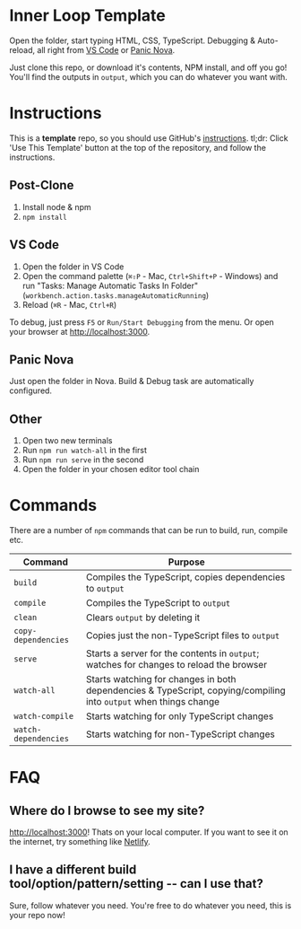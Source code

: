 # Inner Loop Template
Open the folder, start typing HTML, CSS, TypeScript. Debugging & Auto-reload, all
right from [VS Code](https://code.visualstudio.com) or [Panic Nova](https://nova.app).

Just clone this repo, or download  it's contents, NPM install, and off you go!
You'll find the outputs in `output`, which you can do whatever you want with.

# Instructions
This is a **template** repo, so you should use GitHub's [instructions](https://docs.github.com/en/repositories/creating-and-managing-repositories/creating-a-repository-from-a-template).
tl;dr: Click 'Use This Template' button at the top of the repository, and follow
the instructions.

## Post-Clone
1. Install node & npm
2. `npm install`

## VS Code
1. Open the folder in VS Code
2. Open the command palette (`⌘⇧P` - Mac, `Ctrl+Shift+P` - Windows) and run "Tasks:
Manage Automatic Tasks In Folder" (`workbench.action.tasks.manageAutomaticRunning`)
3. Reload (`⌘R` - Mac, `Ctrl+R`)

To debug, just press `F5` or `Run/Start Debugging` from the menu.
Or open your browser at [http://localhost:3000](http://locahost:3000).

## Panic Nova
Just open the folder in Nova. Build & Debug task are automatically configured.

## Other
1. Open two new terminals
2. Run `npm run watch-all` in the first
3. Run `npm run serve` in the second
4. Open the folder in your chosen editor tool chain

# Commands
There are a number of `npm` commands that can be run to build, run, compile etc.

|        Command       |                          Purpose                      |
|----------------------|-------------------------------------------------------|
| `build`              | Compiles the TypeScript, copies dependencies to `output` |
| `compile`            | Compiles the TypeScript to `output`                   |
| `clean`              | Clears `output` by deleting it                        |
| `copy-dependencies`  | Copies just the non-TypeScript files to `output`       |
| `serve`              | Starts a server for the contents in `output`; watches for changes to reload the browser |
| `watch-all`          | Starts watching for changes in both dependencies & TypeScript, copying/compiling into `output` when things change |
| `watch-compile`      | Starts watching for only TypeScript changes           |
| `watch-dependencies` | Starts watching for non-TypeScript changes            |

# FAQ
## Where do I browse to see my site?
[http://localhost:3000](http://locahost:3000)! Thats on your local computer. If
you want to see it on the internet, try something like [Netlify](https://netlify.com).

## I have a different build tool/option/pattern/setting  -- can I use that?
Sure, follow whatever you need. You're free to do whatever you need, this is
your repo now!
